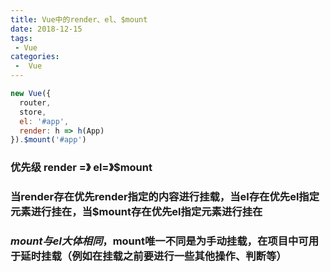 ```yaml
---
title: Vue中的render、el、$mount
date: 2018-12-15
tags:
 - Vue
categories:
 -  Vue
---
```

```js
new Vue({
  router,
  store,
  el: '#app',
  render: h => h(App)
}).$mount('#app')
```
###  优先级 render =》 el=》$mount
### 当render存在优先render指定的内容进行挂载，当el存在优先el指定元素进行挂在，当$mount存在优先el指定元素进行挂在
### $mount与el大体相同，$mount唯一不同是为手动挂载，在项目中可用于延时挂载（例如在挂载之前要进行一些其他操作、判断等）